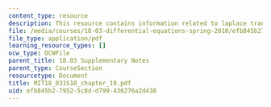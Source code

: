 ```yaml
---
content_type: resource
description: This resource contains information related to laplace transform technique.
file: /media/courses/18-03-differential-equations-spring-2010/efb845b279525c8dd799436276a2d438_MIT18_031S10_chapter_19.pdf
file_type: application/pdf
learning_resource_types: []
ocw_type: OCWFile
parent_title: 18.03 Supplementary Notes
parent_type: CourseSection
resourcetype: Document
title: MIT18_031S10_chapter_19.pdf
uid: efb845b2-7952-5c8d-d799-436276a2d438
---
```

